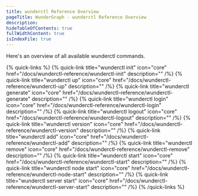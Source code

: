 ```yaml
---
title: wunderctl Reference Overview
pageTitle: WunderGraph - wunderctl Reference Overview
description:
hideTableOfContents: true
fullWidthContent: true
isIndexFile: true
---
```


Here's an overview of all available wunderctl commands.

{% quick-links %}
{% quick-link title="wunderctl init" icon="core" href="/docs/wunderctl-reference/wunderctl-init" description="" /%}
{% quick-link title="wunderctl up" icon="core" href="/docs/wunderctl-reference/wunderctl-up" description="" /%}
{% quick-link title="wunderctl generate" icon="core" href="/docs/wunderctl-reference/wunderctl-generate" description="" /%}
{% quick-link title="wunderctl login" icon="core" href="/docs/wunderctl-reference/wunderctl-login" description="" /%}
{% quick-link title="wunderctl logout" icon="core" href="/docs/wunderctl-reference/wunderctl-logout" description="" /%}
{% quick-link title="wunderctl version" icon="core" href="/docs/wunderctl-reference/wunderctl-version" description="" /%}
{% quick-link title="wunderctl add" icon="core" href="/docs/wunderctl-reference/wunderctl-add" description="" /%}
{% quick-link title="wunderctl remove" icon="core" href="/docs/wunderctl-reference/wunderctl-remove" description="" /%}
{% quick-link title="wunderctl start" icon="core" href="/docs/wunderctl-reference/wunderctl-start" description="" /%}
{% quick-link title="wunderctl node start" icon="core" href="/docs/wunderctl-reference/wunderctl-node-start" description="" /%}
{% quick-link title="wunderctl server start" icon="core" href="/docs/wunderctl-reference/wunderctl-server-start" description="" /%}
{% /quick-links %}
